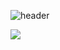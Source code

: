 ![header](https://capsule-render.vercel.app/api?type=slice&color=auto&height=300&text=Hello&fontSize=80&rotate=20&fontAlign=60&fontAlignY=23&desc=I'm%20illymydev&descSize=30&descAlign=70&descAlignY=40)


<img src="https://img.shields.io/badge/Node.js-339933?style=flat-square&logo=nodedotjs&logoColor=white"/></a>

